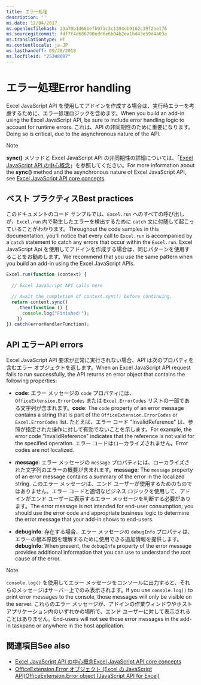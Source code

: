 ```yaml
---
title: エラー処理
description: ''
ms.date: 12/04/2017
ms.openlocfilehash: 23a70b1d66befb971c3c1394eb9162c19f2ee176
ms.sourcegitcommit: fdf7f4d686700edd6e6b04b2ea1bd43e59d4a03a
ms.translationtype: HT
ms.contentlocale: ja-JP
ms.lasthandoff: 09/28/2018
ms.locfileid: "25348087"
---
```

# <a name="error-handling"></a><span data-ttu-id="4faca-102">エラー処理</span><span class="sxs-lookup"><span data-stu-id="4faca-102">Error handling</span></span>

<span data-ttu-id="4faca-103">Excel JavaScript API を使用してアドインを作成する場合は、実行時エラーを考慮するために、エラー処理ロジックを含めます。</span><span class="sxs-lookup"><span data-stu-id="4faca-103">When you build an add-in using the Excel JavaScript API, be sure to include error handling logic to account for runtime errors.</span></span> <span data-ttu-id="4faca-104">これは、API の非同期性のために重要になります。</span><span class="sxs-lookup"><span data-stu-id="4faca-104">Doing so is critical, due to the asynchronous nature of the API.</span></span>

> [!NOTE]
> <span data-ttu-id="4faca-105">**sync()** メソッドと Excel JavaScript API の非同期性の詳細については、「[Excel JavaScript API の中心概念](excel-add-ins-core-concepts.md)」を参照してください。</span><span class="sxs-lookup"><span data-stu-id="4faca-105">For more information about the **sync()** method and the asynchronous nature of Excel JavaScript API, see [Excel JavaScript API core concepts](excel-add-ins-core-concepts.md).</span></span>

## <a name="best-practices"></a><span data-ttu-id="4faca-106">ベスト プラクティス</span><span class="sxs-lookup"><span data-stu-id="4faca-106">Best practices</span></span>

<span data-ttu-id="4faca-107">このドキュメントのコード サンプルでは、`Excel.run` へのすべての呼び出しが、`Excel.run` 内で発生したエラーを検出するために `catch` 文に付随して起こっていることがわかります。</span><span class="sxs-lookup"><span data-stu-id="4faca-107">Throughout the code samples in this documentation, you'll notice that every call to `Excel.run` is accompanied by a `catch` statement to catch any errors that occur within the `Excel.run`.</span></span> <span data-ttu-id="4faca-108">Excel JavaScript Api を使用してアドインを作成する場合は、同じパターンを使用することをお勧めします。</span><span class="sxs-lookup"><span data-stu-id="4faca-108">We recommend that you use the same pattern when you build an add-in using the Excel JavaScript APIs.</span></span>

```js
Excel.run(function (context) { 
  
  // Excel JavaScript API calls here

  // Await the completion of context.sync() before continuing.
  return context.sync()
    .then(function () {
      console.log("Finished!");
    })
}).catch(errorHandlerFunction);     
```

## <a name="api-errors"></a><span data-ttu-id="4faca-109">API エラー</span><span class="sxs-lookup"><span data-stu-id="4faca-109">API errors</span></span> 

<span data-ttu-id="4faca-110">Excel JavaScript API 要求が正常に実行されない場合、API は次のプロパティを含むエラー オブジェクトを返します。</span><span class="sxs-lookup"><span data-stu-id="4faca-110">When an Excel JavaScript API request fails to run successfully, the API returns an error object that contains the following properties:</span></span> 

- <span data-ttu-id="4faca-111">**code**: エラー メッセージの `code` プロパティには、`OfficeExtension.ErrorCodes` または `Excel.ErrorCodes` リストの一部である文字列が含まれます。</span><span class="sxs-lookup"><span data-stu-id="4faca-111">**code**:  The `code` property of an error message contains a string that is part of the `OfficeExtension.ErrorCodes` or `Excel.ErrorCodes` list.</span></span> <span data-ttu-id="4faca-112">たとえば、エラー コード "InvalidReference" は、参照が指定された操作に対して有効でないことを示します。</span><span class="sxs-lookup"><span data-stu-id="4faca-112">For example, the error code "InvalidReference" indicates that the reference is not valid for the specified operation.</span></span> <span data-ttu-id="4faca-113">エラー コードはローカライズされません。</span><span class="sxs-lookup"><span data-stu-id="4faca-113">Error codes are not localized.</span></span> 

- <span data-ttu-id="4faca-114">**message**: エラー メッセージの `message` プロパティには、ローカライズされた文字列のエラーの概要が含まれます。</span><span class="sxs-lookup"><span data-stu-id="4faca-114">**message**: The `message` property of an error message contains a summary of the error in the localized string.</span></span> <span data-ttu-id="4faca-115">このエラー メッセージは、エンド ユーザーが使用するためのものではありません。エラー コードと適切なビジネス ロジックを使用して、アドインがエンド ユーザーに表示するエラー メッセージを判断する必要があります。</span><span class="sxs-lookup"><span data-stu-id="4faca-115">The error message is not intended for end-user consumption; you should use the error code and appropriate business logic to determine the error message that your add-in shows to end-users.</span></span>

- <span data-ttu-id="4faca-116">**debugInfo**: 存在する場合、エラー メッセージの `debugInfo` プロパティは、エラーの根本原因を理解するために使用できる追加情報を提供します。</span><span class="sxs-lookup"><span data-stu-id="4faca-116">**debugInfo**: When present, the `debugInfo` property of the error message provides additional information that you can use to understand the root cause of the error.</span></span> 

> [!NOTE]
> <span data-ttu-id="4faca-117">`console.log()` を使用してエラー メッセージをコンソールに出力すると、それらのメッセージはサーバー上でのみ表示されます。</span><span class="sxs-lookup"><span data-stu-id="4faca-117">If you use `console.log()` to print error messages to the console, those messages will only be visible on the server.</span></span> <span data-ttu-id="4faca-118">これらのエラー メッセージが、アドインの作業ウィンドウやホスト アプリケーション内のいずれかの場所で、エンド ユーザーに対して表示されることはありません。</span><span class="sxs-lookup"><span data-stu-id="4faca-118">End-users will not see those error messages in the add-in taskpane or anywhere in the host application.</span></span>

## <a name="see-also"></a><span data-ttu-id="4faca-119">関連項目</span><span class="sxs-lookup"><span data-stu-id="4faca-119">See also</span></span>

- [<span data-ttu-id="4faca-120">Excel JavaScript API の中心概念</span><span class="sxs-lookup"><span data-stu-id="4faca-120">Excel JavaScript API core concepts</span></span>](excel-add-ins-core-concepts.md)
- [<span data-ttu-id="4faca-121">OfficeExtension.Error オブジェクト (Excel の JavaScript API)</span><span class="sxs-lookup"><span data-stu-id="4faca-121">OfficeExtension.Error object (JavaScript API for Excel)</span></span>](https://docs.microsoft.com/javascript/api/office/officeextension.error?view=office-js)
